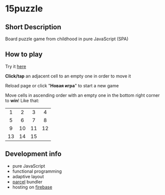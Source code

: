 # 15puzzle

## Short Description

Board puzzle game from childhood in pure JavaScript (SPA)

## How to play

Try it [here](https://javascript-15puzzle.web.app/)

**Click/tap** an adjacent cell to an empty one in order to move it

Reload page or click "**Новая игра**" to start a new game

Move cells in ascending order with an empty one in the bottom right corner to **win**! Like that:

<table>
  <tr align='center'>
    <td>1</td>
    <td>2</td>
    <td>3</td>
    <td>4</td>
  </tr>
  <tr align='center'>
    <td>5</td>
    <td>6</td>
    <td>7</td>
    <td>8</td>
  </tr>
  <tr align='center'>
    <td>9</td>
    <td>10</td>
    <td>11</td>
    <td>12</td>
  </tr>
  <tr align='center'>
    <td>13</td>
    <td>14</td>
    <td>15</td>
    <td></td>
  </tr>
</table>

## Development info

- pure JavaScript
- functional programming
- adaptive layout
- [parcel](https://parceljs.org/) bundler
- hosting on [firebase](https://firebase.google.com/)
